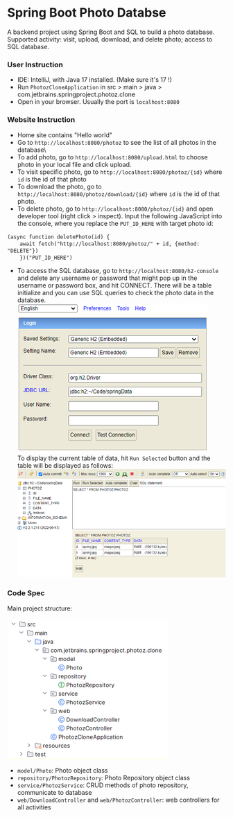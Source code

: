 # Spring Boot Photo Databse

A backend project using Spring Boot and SQL to build a photo database.
Supported activity: visit, upload, download, and delete photo; access to SQL database.

### User Instruction
* IDE: IntelliJ, with Java 17 installed. (Make sure it's 17 !)
* Run `PhotozCloneApplication` in src > main > java > com.jetbrains.springproject.photoz.clone
* Open in your browser. Usually the port is `localhost:8080`

### Website Instruction
* Home site contains "Hello world"
* Go to `http://localhost:8080/photoz` to see the list of all photos in the database\
* To add photo, go to `http://localhost:8080/upload.html` to choose photo in your local file and click upload.
* To visit specific photo, go to `http://localhost:8080/photoz/{id}` where `id` is the id of that photo
* To download the photo, go to `http://localhost:8080/photoz/download/{id}` where `id` is the id of that photo.
* To delete photo, go to `http://localhost:8080/photoz/{id}` and open developer tool
  (right click > inspect). Input the following JavaScript into the console, where you replace the
`PUT_ID_HERE` with target photo id:
```
(async function deletePhoto(id) {
    await fetch("http://localhost:8080/photoz/" + id, {method: "DELETE"})
    })("PUT_ID_HERE")
```
* To access the SQL database, go to `http://localhost:8080/h2-console` and delete any username or password that
might pop up in the username or password box, and hit CONNECT. There will be a table initialize and
you can use SQL queries to check the photo data in the database.
![img_1.png](img_1.png)\
To display the current table of data, hit `Run Selected` button and the table will be displayed as follows:\
![img_2.png](img_2.png)


### Code Spec
Main project structure:\
\
![img_3.png](img_3.png)
* `model/Photo`: Photo object class
* `repository/PhotozRepository`: Photo Repository object class
* `service/PhotozService`: CRUD methods of photo repository, communicate to database
* `web/DownloadController` and `web/PhotozController`: web controllers for all activities
